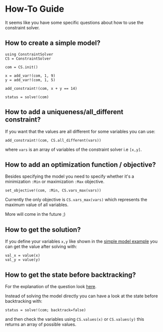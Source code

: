 # How-To Guide

It seems like you have some specific questions about how to use the constraint solver.

## How to create a simple model?

```
using ConstraintSolver
CS = ConstraintSolver

com = CS.init()

x = add_var!(com, 1, 9)
y = add_var!(com, 1, 5)

add_constraint!(com, x + y == 14)

status = solve!(com)
```

## How to add a uniqueness/all_different constraint?

If you want that the values are all different for some variables you can use:

```
add_constraint!(com, CS.all_different(vars))
```

where `vars` is an array of variables of the constraint solver i.e `[x,y]`.


## How to add an optimization function / objective?

Besides specifying the model you need to specify whether it's a minimization `:Min` or maximization `:Max` objective.
```
set_objective!(com, :Min, CS.vars_max(vars))
```

Currently the only objective is `CS.vars_max(vars)` which represents the maximum value of all variables. 

More will come in the future ;)

## How to get the solution?

If you define your variables `x,y` like shown in the [simple model example](#how-to-create-a-simple-model-1) you can get the value
after solving with:

```
val_x = value(x)
val_y = value(y)
```

## How to get the state before backtracking?

For the explanation of the question look [here](explanation.html#Backtracking-1).

Instead of solving the model directly you can have a look at the state before backtracking with:

```
status = solve!(com; backtrack=false)
```

and then check the variables using `CS.values(x)` or `CS.values(y)` this returns an array of possible values.




